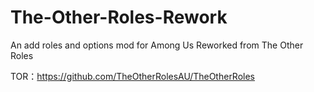 # The-Other-Roles-Rework
An add roles and options mod for Among Us
Reworked from The Other Roles 

TOR：https://github.com/TheOtherRolesAU/TheOtherRoles



